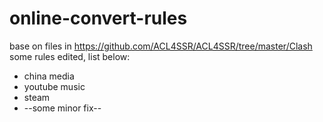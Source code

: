 # online-convert-rules
base on files in https://github.com/ACL4SSR/ACL4SSR/tree/master/Clash
some rules edited, list below:
- china media
- youtube music
- steam
- --some minor fix--
